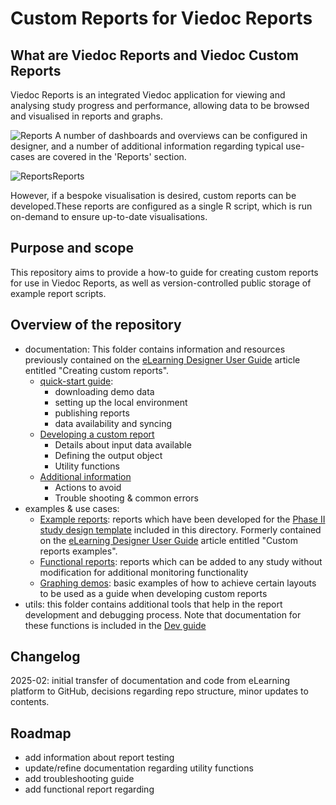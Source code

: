 # Custom Reports for Viedoc Reports 

## What are Viedoc Reports and Viedoc Custom Reports 
Viedoc Reports is an integrated Viedoc application for viewing and analysing study progress and performance, allowing data to be browsed and visualised in reports and graphs.

![Reports](./docs/assets/reports.png)
A number of dashboards and overviews can be configured in designer, and  a number of additional information regarding typical use-cases are covered in the 'Reports' section. 

![ReportsReports](./docs/assets/reports2.png)

However, if a bespoke visualisation is desired, custom reports can be developed.These reports are configured as a single R script, which is run on-demand to ensure up-to-date visualisations.

## Purpose and scope
This repository aims to provide a how-to guide for creating custom reports for use in Viedoc Reports, as well as version-controlled public storage of example report scripts.

## Overview of the repository
- documentation: This folder contains information and resources previously contained on the [eLearning Designer User Guide](https://help.viedoc.net/c/e311e6/) article entitled "Creating custom reports".
  - [quick-start guide](./docs/quick-start.md): 
    - downloading demo data
    - setting up the local environment 
    - publishing reports
    - data availability and syncing
  - [Developing a custom report](./docs/dev-guide.md)
    - Details about input data available
    - Defining the output object
    - Utility functions
  - [Additional information](./docs/quick-start.md)
    - Actions to avoid
    - Trouble shooting & common errors
- examples & use cases:
  - [Example reports](./example-reports/README.md): reports which have been developed for the [Phase II study design template](./example-reports/StudyDesign_VIEDOC-PHASE-II-TEMPLATE_2.0.xml) included in this directory. Formerly contained on the  [eLearning Designer User Guide](https://help.viedoc.net/c/e311e6/) article entitled "Custom reports examples".
  - [Functional reports](./functional-reports/README.md): reports which  can be added to any study without modification for additional monitoring functionality
  - [Graphing demos](./graphing-demos/README.md): basic examples of how to achieve certain layouts to be used as a guide when developing custom reports 
- utils: this folder contains additional tools that help in the report development and debugging process. Note that documentation for these functions is included in the [Dev guide](./docs/dev-guide.md)

## Changelog
2025-02: initial transfer of documentation and code from eLearning platform to GitHub, decisions regarding repo structure, minor updates to contents.

## Roadmap
- add information about report testing
- update/refine documentation regarding utility functions
- add troubleshooting guide
- add functional report regarding
